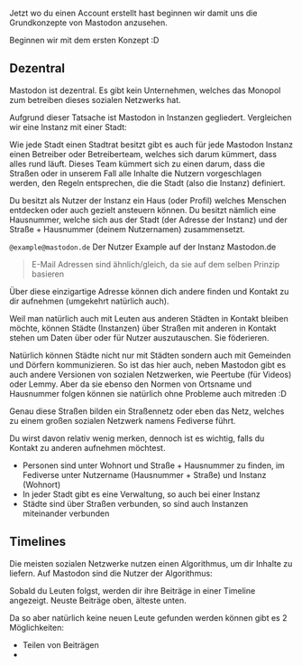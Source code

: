 Jetzt wo du einen Account erstellt hast beginnen wir damit uns die Grundkonzepte von Mastodon anzusehen. 

Beginnen wir mit dem ersten Konzept :D


## Dezentral

Mastodon ist dezentral. Es gibt kein Unternehmen, welches das Monopol zum betreiben dieses sozialen Netzwerks hat. 

Aufgrund dieser Tatsache ist Mastodon in Instanzen gegliedert. Vergleichen wir eine Instanz mit einer Stadt:

Wie jede Stadt einen Stadtrat besitzt gibt es auch für jede Mastodon Instanz einen Betreiber oder Betreiberteam, welches sich darum kümmert, dass alles rund läuft. Dieses Team kümmert sich zu einen darum, dass die Straßen oder in unserem Fall alle Inhalte die Nutzern vorgeschlagen werden, den Regeln entsprechen, die die Stadt (also die Instanz) definiert.

Du besitzt als Nutzer der Instanz ein Haus (oder Profil) welches Menschen entdecken oder auch gezielt ansteuern können. Du besitzt nämlich eine Hausnummer, welche sich aus der Stadt (der Adresse der Instanz) und der Straße + Hausnummer (deinem Nutzernamen) zusammensetzt.

```@example@mastodon.de```
Der Nutzer Example auf der Instanz Mastodon.de

> E-Mail Adressen sind ähnlich/gleich, da sie auf dem selben Prinzip basieren

Über diese einzigartige Adresse können dich andere finden und Kontakt zu dir aufnehmen (umgekehrt natürlich auch). 

Weil man natürlich auch mit Leuten aus anderen Städten in Kontakt bleiben möchte, können Städte (Instanzen) über Straßen mit anderen in Kontakt stehen um Daten über oder für Nutzer auszutauschen. Sie föderieren.

Natürlich können Städte nicht nur mit Städten sondern auch mit Gemeinden und Dörfern kommunizieren. So ist das hier auch, neben Mastodon gibt es auch andere Versionen von sozialen Netzwerken, wie Peertube (für Videos) oder Lemmy. Aber da sie ebenso den Normen von Ortsname und Hausnummer folgen können sie natürlich ohne Probleme auch mitreden :D

Genau diese Straßen bilden ein Straßennetz oder eben das Netz, welches zu einem großen sozialen Netzwerk namens Fediverse führt.

Du wirst davon relativ wenig merken, dennoch ist es wichtig, falls du Kontakt zu anderen aufnehmen möchtest.


- Personen sind unter Wohnort und Straße + Hausnummer zu finden, im Fediverse unter Nutzername (Hausnummer + Straße) und Instanz (Wohnort)
- In jeder Stadt gibt es eine Verwaltung, so auch bei einer Instanz
- Städte sind über Straßen verbunden, so sind auch Instanzen miteinander verbunden

## Timelines

Die meisten sozialen Netzwerke nutzen einen Algorithmus, um dir Inhalte zu liefern. Auf Mastodon sind die Nutzer der Algorithmus:

Sobald du Leuten folgst, werden dir ihre Beiträge in einer Timeline angezeigt. Neuste Beiträge oben, älteste unten.

Da so aber natürlich keine neuen Leute gefunden werden können gibt es 2 Möglichkeiten:

- Teilen von Beiträgen
- 

